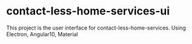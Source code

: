 # contact-less-home-services-ui
This project is the user interface for contact-less-home-services. Using Electron, Angular10, Material
